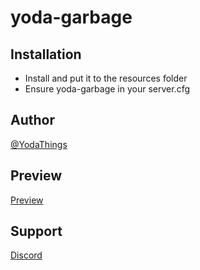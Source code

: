 # yoda-garbage
 
## Installation

- Install and put it to the resources folder
- Ensure yoda-garbage in your server.cfg

## Author 

[@YodaThings](https://github.com/DiogoGramunha)

## Preview 

[Preview](https://www.youtube.com/watch?v=l333vv28j5Y)

## Support

[Discord](https://discord.gg/UN2f8Gx4Dj)
